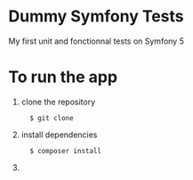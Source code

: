 # Dummy Symfony Tests

My first unit and fonctionnal tests on Symfony 5


# To run the app


1. clone the repository 
    
         $ git clone 
 
2. install dependencies 

         $ composer install 
         
3. 
    
    
